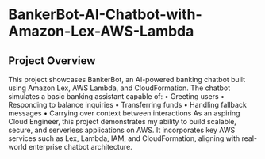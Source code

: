 # BankerBot-AI-Chatbot-with-Amazon-Lex-AWS-Lambda

## Project Overview
This project showcases BankerBot, an AI-powered banking chatbot built using Amazon Lex, AWS Lambda, and CloudFormation. The chatbot simulates a basic banking assistant capable of:
•	Greeting users
•	Responding to balance inquiries
•	Transferring funds
•	Handling fallback messages
•	Carrying over context between interactions
As an aspiring Cloud Engineer, this project demonstrates my ability to build scalable, secure, and serverless applications on AWS. It incorporates key AWS services such as Lex, Lambda, IAM, and CloudFormation, aligning with real-world enterprise chatbot architecture.
